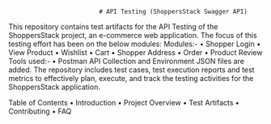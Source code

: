                              # API Testing (ShoppersStack Swagger API)
This repository contains test artifacts for the API Testing of the ShoppersStack project, an e-commerce web application. 
The focus of this testing effort has been on the below modules:
Modules:-
•	Shopper Login
•	View Product
•	Wishlist
•	Cart
•	Shopper Address
•	Order
•	Product Review
Tools used:-
•	Postman API
Collection and Environment JSON files are added.
The repository includes test cases, test execution reports and test metrics to effectively plan, execute, and track the testing activities for the ShoppersStack application.

Table of Contents
•	Introduction
•	Project Overview
•	Test Artifacts
•	Contributing
•	FAQ
